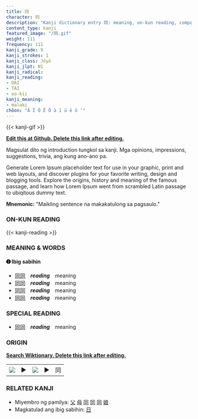 ```yaml
---
title: 同
character: 同
description: "Kanji dictionary entry 同: meaning, on-kun reading, compounds, origin, related kanji"
content_type: kanji
featured_image: "/同.gif"
weight: 111
frequency: 111
kanji_grade: 9
kanji_strokes: 1
kanji_class: Jōyō
kanji_jlpt: N1
kanji_radical: 
kanji_reading: 
- DAI
- TAI
- oo-kii
kanji_meaning:
- malaki
chōon: "Ā Ī Ū Ē Ō ā ī ū ē ō ’"
---
```

[//]: # (Don't edit the line below. Kanji animated GIF code is automatically generated.)
{{< kanji-gif >}}

[//]: # (Edit below this line.)

**[Edit this at Github. Delete this link after editing.](https://github.com/tim0g/tim/tree/main/content/kanji/同/index.md)**

Magsulat dito ng introduction tungkol sa kanji. Mga opinions, impressions, suggestions, trivia, ang kung ano-ano pa.

Generate Lorem Ipsum placeholder text for use in your graphic, print and web layouts, and discover plugins for your favorite writing, design and blogging tools. Explore the origins, history and meaning of the famous passage, and learn how Lorem Ipsum went from scrambled Latin passage to ubiqitous dummy text.
 
**Mnemonic:** "Maikling sentence na makakatulong sa pagsaulo."

### ON-KUN READING

[//]: # (Don't edit the line below. ON-KUN READING code is automatically generated.)
{{< kanji-reading >}}

### MEANING & WORDS

#### ➊ **Ibig sabihin**
  - [同](../同)[同](../同)　***reading***　meaning
  - [同](../同)[同](../同)　***reading***　meaning
  - [同](../同)[同](../同)　***reading***　meaning
  - [同](../同)[同](../同)　***reading***　meaning

### SPECIAL READING
  - [同](../同)[同](../同)　***reading***　meaning

### ORIGIN

**[Search Wiktionary. Delete this link after editing.](https://wiktionary.org/wiki/同)**
<table class="kanji-table"><tr><td>
<img src="60px-同-bronze.svg.png">
</td><td>▶</td><td>
<img src="60px-同-oracle.svg.png">
</td><td>▶</td>
<td class="kanji-origin">同</td>
</tr></table>

### RELATED KANJI
- Miyembro ng pamilya: [父](../父) [母](../母) [同](../同) [同](../同) [同](../同) [娘](../娘)
- Magkatulad ang ibig sabihin: [日](../日)
